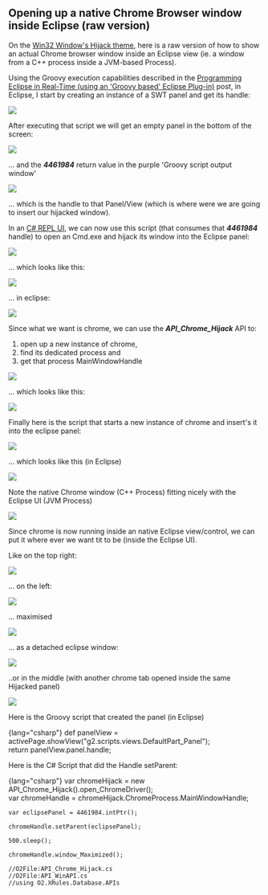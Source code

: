 ## Opening up a native Chrome Browser window inside Eclipse (raw version)

On the [Win32 Window's Hijack theme](http://blog.diniscruz.com/search/label/WinAPI), here is a raw version of how to show an actual Chrome browser window inside an Eclipse view (ie. a window from a C++ process inside a JVM-based Process).

Using the Groovy execution capabilities described in the [Programming Eclipse in Real-Time (using an 'Groovy based' Eclipse Plug-in)](http://blog.diniscruz.com/2013/08/programming-eclipse-in-real-time-using.html) post, in Eclipse, I start by creating an instance of a SWT panel and get its handle:  

![](images/opening-native-chrome-1.png)

After executing that script we will get an empty panel in the bottom of the screen:

![](images/image_thumb_25255B2_25255D.png)

... and the **_4461984_** return value in the purple 'Groovy script output window'

![](images/image_thumb_25255B3_25255D1.png)

... which is the handle to that Panel/View (which is where were we are going to insert our hijacked window).

In an [C# REPL UI](http://blog.diniscruz.com/p/c-repl-script-environment.html), we can now use this script (that consumes that **_4461984_** handle) to open an Cmd.exe and hijack its window into the Eclipse panel:

![](images/image_thumb_25255B7_25255D.png)

... which looks like this:

![](images/opening-native-chrome-2.png)

... in eclipse:

![](images/opening-native-chrome-3.png)

Since what we want is chrome, we can use the **_API_Chrome_Hijack_** API to:  


  1. open up a new instance of chrome,
  2. find its dedicated process and
  3. get that process MainWindowHandle

![](images/opening-native-chrome-4.png)

... which looks like this:

![](images/image_thumb_25255B11_25255D.png)

Finally here is the script that starts a new instance of chrome and insert's it into the eclipse panel:

![](images/opening-native-chrome-6.png)

... which looks like this (in Eclipse)

![](images/image_thumb_25255B14_25255D.png)

Note the native Chrome window (C++ Process)  fitting nicely with the Eclipse UI (JVM Process)

![](images/image_thumb_25255B15_25255D1.png)

Since chrome is now running inside an native Eclipse view/control, we can put it where ever we want tit to be (inside the Eclipse UI).

Like on the top right:

![](images/image_thumb_25255B16_25255D1.png)

... on the left:

![](images/image_thumb_25255B17_25255D1.png)

... maximised

![](images/image_thumb_25255B18_25255D.png)

... as a detached eclipse window:

![](images/opening-native-chrome-7.png)

..or in the middle (with another chrome tab opened inside the same Hijacked panel)

![](images/image_thumb_25255B20_25255D.png)

Here is the Groovy script that created the panel (in Eclipse)

{lang="csharp"}
    def panelView = activePage.showView("g2.scripts.views.DefaultPart_Panel");  
    return panelView.panel.handle;

Here is the C# Script that did the Handle setParent:

{lang="csharp"}
    var chromeHijack = new API_Chrome_Hijack().open_ChromeDriver();  
    var chromeHandle = chromeHijack.ChromeProcess.MainWindowHandle;

    var eclipsePanel = 4461984.intPtr();

    chromeHandle.setParent(eclipsePanel);

    500.sleep();

    chromeHandle.window_Maximized();

    //O2File:API_Chrome_Hijack.cs  
    //O2File:API_WinAPI.cs  
    //using O2.XRules.Database.APIs  
